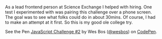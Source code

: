 As a lead frontend person at Science Exchange I helped with hiring. One test I experimented with was pairing this challenge over a phone screen. The goal was to see what folks could do in about 30mins. Of course, I had to make an attempt at it first. So this is my good ole college try.

<p data-height="265" data-theme-id="0" data-slug-hash="JGVryP" data-default-tab="css,result" data-user="wesbos" data-embed-version="2" data-pen-title="JavaScript Challenge #2" class="codepen">See the Pen <a href="https://codepen.io/wesbos/pen/JGVryP/">JavaScript Challenge #2</a> by Wes Bos (<a href="http://codepen.io/wesbos">@wesbos</a>) on <a href="http://codepen.io">CodePen</a>.</p>
<script async src="https://production-assets.codepen.io/assets/embed/ei.js"></script>
